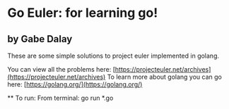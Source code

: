 Go Euler: for learning go!
===========================================================

by Gabe Dalay
----------------------

These are some simple solutions to project euler implemented in golang.

You can view all the problems here: [https://projecteuler.net/archives](https://projecteuler.net/archives)
To learn more about golang you can go here: [https://golang.org/](https://golang.org/)

** To run:
From terminal: go run *.go
